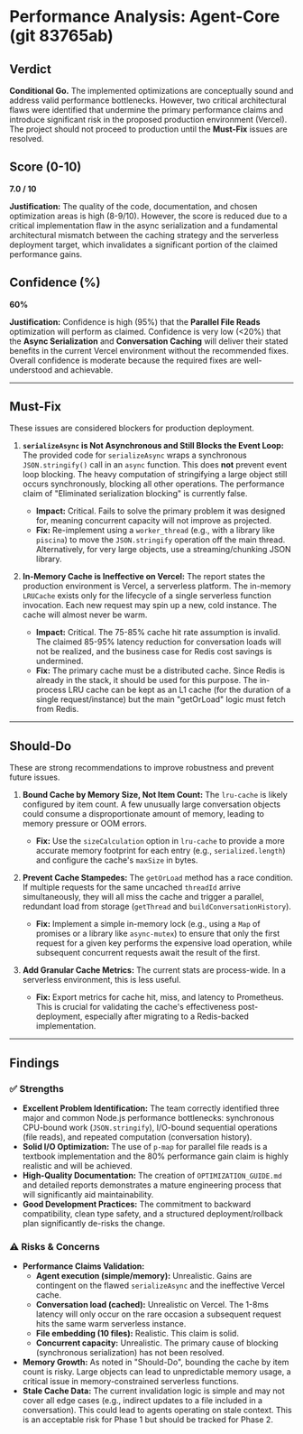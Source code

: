 # Performance Analysis: Agent-Core (git 83765ab)

## Verdict
**Conditional Go.** The implemented optimizations are conceptually sound and address valid performance bottlenecks. However, two critical architectural flaws were identified that undermine the primary performance claims and introduce significant risk in the proposed production environment (Vercel). The project should not proceed to production until the **Must-Fix** issues are resolved.

## Score (0-10)
**7.0 / 10**

**Justification:** The quality of the code, documentation, and chosen optimization areas is high (8-9/10). However, the score is reduced due to a critical implementation flaw in the async serialization and a fundamental architectural mismatch between the caching strategy and the serverless deployment target, which invalidates a significant portion of the claimed performance gains.

## Confidence (%)
**60%**

**Justification:** Confidence is high (95%) that the **Parallel File Reads** optimization will perform as claimed. Confidence is very low (<20%) that the **Async Serialization** and **Conversation Caching** will deliver their stated benefits in the current Vercel environment without the recommended fixes. Overall confidence is moderate because the required fixes are well-understood and achievable.

---

## Must-Fix
These issues are considered blockers for production deployment.

1.  **`serializeAsync` is Not Asynchronous and Still Blocks the Event Loop:** The provided code for `serializeAsync` wraps a synchronous `JSON.stringify()` call in an `async` function. This does **not** prevent event loop blocking. The heavy computation of stringifying a large object still occurs synchronously, blocking all other operations. The performance claim of "Eliminated serialization blocking" is currently false.
    *   **Impact:** Critical. Fails to solve the primary problem it was designed for, meaning concurrent capacity will not improve as projected.
    *   **Fix:** Re-implement using a `worker_thread` (e.g., with a library like `piscina`) to move the `JSON.stringify` operation off the main thread. Alternatively, for very large objects, use a streaming/chunking JSON library.

2.  **In-Memory Cache is Ineffective on Vercel:** The report states the production environment is Vercel, a serverless platform. The in-memory `LRUCache` exists only for the lifecycle of a single serverless function invocation. Each new request may spin up a new, cold instance. The cache will almost never be warm.
    *   **Impact:** Critical. The 75-85% cache hit rate assumption is invalid. The claimed 85-95% latency reduction for conversation loads will not be realized, and the business case for Redis cost savings is undermined.
    *   **Fix:** The primary cache must be a distributed cache. Since Redis is already in the stack, it should be used for this purpose. The in-process LRU cache can be kept as an L1 cache (for the duration of a single request/instance) but the main "getOrLoad" logic must fetch from Redis.

---

## Should-Do
These are strong recommendations to improve robustness and prevent future issues.

1.  **Bound Cache by Memory Size, Not Item Count:** The `lru-cache` is likely configured by item count. A few unusually large conversation objects could consume a disproportionate amount of memory, leading to memory pressure or OOM errors.
    *   **Fix:** Use the `sizeCalculation` option in `lru-cache` to provide a more accurate memory footprint for each entry (e.g., `serialized.length`) and configure the cache's `maxSize` in bytes.

2.  **Prevent Cache Stampedes:** The `getOrLoad` method has a race condition. If multiple requests for the same uncached `threadId` arrive simultaneously, they will all miss the cache and trigger a parallel, redundant load from storage (`getThread` and `buildConversationHistory`).
    *   **Fix:** Implement a simple in-memory lock (e.g., using a `Map` of promises or a library like `async-mutex`) to ensure that only the first request for a given key performs the expensive load operation, while subsequent concurrent requests await the result of the first.

3.  **Add Granular Cache Metrics:** The current stats are process-wide. In a serverless environment, this is less useful.
    *   **Fix:** Export metrics for cache hit, miss, and latency to Prometheus. This is crucial for validating the cache's effectiveness post-deployment, especially after migrating to a Redis-backed implementation.

---

## Findings

### ✅ **Strengths**

*   **Excellent Problem Identification:** The team correctly identified three major and common Node.js performance bottlenecks: synchronous CPU-bound work (`JSON.stringify`), I/O-bound sequential operations (file reads), and repeated computation (conversation history).
*   **Solid I/O Optimization:** The use of `p-map` for parallel file reads is a textbook implementation and the 80% performance gain claim is highly realistic and will be achieved.
*   **High-Quality Documentation:** The creation of `OPTIMIZATION_GUIDE.md` and detailed reports demonstrates a mature engineering process that will significantly aid maintainability.
*   **Good Development Practices:** The commitment to backward compatibility, clean type safety, and a structured deployment/rollback plan significantly de-risks the change.

### ⚠️ **Risks & Concerns**

*   **Performance Claims Validation:**
    *   **Agent execution (simple/memory):** Unrealistic. Gains are contingent on the flawed `serializeAsync` and the ineffective Vercel cache.
    *   **Conversation load (cached):** Unrealistic on Vercel. The 1-8ms latency will only occur on the rare occasion a subsequent request hits the same warm serverless instance.
    *   **File embedding (10 files):** Realistic. This claim is solid.
    *   **Concurrent capacity:** Unrealistic. The primary cause of blocking (synchronous serialization) has not been resolved.
*   **Memory Growth:** As noted in "Should-Do", bounding the cache by item count is risky. Large objects can lead to unpredictable memory usage, a critical issue in memory-constrained serverless functions.
*   **Stale Cache Data:** The current invalidation logic is simple and may not cover all edge cases (e.g., indirect updates to a file included in a conversation). This could lead to agents operating on stale context. This is an acceptable risk for Phase 1 but should be tracked for Phase 2.